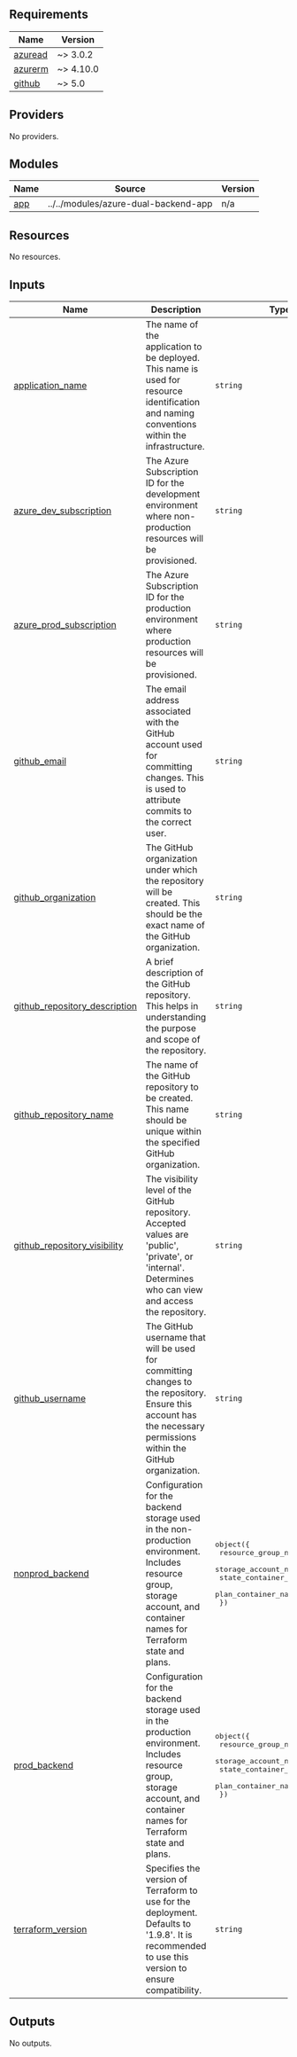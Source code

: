 <!-- BEGIN_TF_DOCS -->
## Requirements

| Name | Version |
|------|---------|
| <a name="requirement_azuread"></a> [azuread](#requirement\_azuread) | ~> 3.0.2 |
| <a name="requirement_azurerm"></a> [azurerm](#requirement\_azurerm) | ~> 4.10.0 |
| <a name="requirement_github"></a> [github](#requirement\_github) | ~> 5.0 |

## Providers

No providers.

## Modules

| Name | Source | Version |
|------|--------|---------|
| <a name="module_app"></a> [app](#module\_app) | ../../modules/azure-dual-backend-app | n/a |

## Resources

No resources.

## Inputs

| Name | Description | Type | Default | Required |
|------|-------------|------|---------|:--------:|
| <a name="input_application_name"></a> [application\_name](#input\_application\_name) | The name of the application to be deployed. This name is used for resource identification and naming conventions within the infrastructure. | `string` | n/a | yes |
| <a name="input_azure_dev_subscription"></a> [azure\_dev\_subscription](#input\_azure\_dev\_subscription) | The Azure Subscription ID for the development environment where non-production resources will be provisioned. | `string` | n/a | yes |
| <a name="input_azure_prod_subscription"></a> [azure\_prod\_subscription](#input\_azure\_prod\_subscription) | The Azure Subscription ID for the production environment where production resources will be provisioned. | `string` | n/a | yes |
| <a name="input_github_email"></a> [github\_email](#input\_github\_email) | The email address associated with the GitHub account used for committing changes. This is used to attribute commits to the correct user. | `string` | n/a | yes |
| <a name="input_github_organization"></a> [github\_organization](#input\_github\_organization) | The GitHub organization under which the repository will be created. This should be the exact name of the GitHub organization. | `string` | n/a | yes |
| <a name="input_github_repository_description"></a> [github\_repository\_description](#input\_github\_repository\_description) | A brief description of the GitHub repository. This helps in understanding the purpose and scope of the repository. | `string` | n/a | yes |
| <a name="input_github_repository_name"></a> [github\_repository\_name](#input\_github\_repository\_name) | The name of the GitHub repository to be created. This name should be unique within the specified GitHub organization. | `string` | n/a | yes |
| <a name="input_github_repository_visibility"></a> [github\_repository\_visibility](#input\_github\_repository\_visibility) | The visibility level of the GitHub repository. Accepted values are 'public', 'private', or 'internal'. Determines who can view and access the repository. | `string` | n/a | yes |
| <a name="input_github_username"></a> [github\_username](#input\_github\_username) | The GitHub username that will be used for committing changes to the repository. Ensure this account has the necessary permissions within the GitHub organization. | `string` | n/a | yes |
| <a name="input_nonprod_backend"></a> [nonprod\_backend](#input\_nonprod\_backend) | Configuration for the backend storage used in the non-production environment. Includes resource group, storage account, and container names for Terraform state and plans. | <pre>object({<br>    resource_group_name  = string<br>    storage_account_name = string<br>    state_container_name = string<br>    plan_container_name  = string<br>  })</pre> | n/a | yes |
| <a name="input_prod_backend"></a> [prod\_backend](#input\_prod\_backend) | Configuration for the backend storage used in the production environment. Includes resource group, storage account, and container names for Terraform state and plans. | <pre>object({<br>    resource_group_name  = string<br>    storage_account_name = string<br>    state_container_name = string<br>    plan_container_name  = string<br>  })</pre> | n/a | yes |
| <a name="input_terraform_version"></a> [terraform\_version](#input\_terraform\_version) | Specifies the version of Terraform to use for the deployment. Defaults to '1.9.8'. It is recommended to use this version to ensure compatibility. | `string` | n/a | yes |

## Outputs

No outputs.
<!-- END_TF_DOCS -->